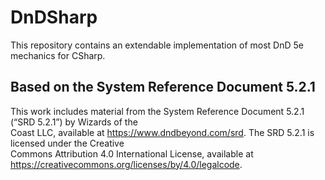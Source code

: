 # DnDSharp
This repository contains an extendable implementation of most DnD 5e mechanics for CSharp.

## Based on the System Reference Document 5.2.1
This work includes material from the System Reference Document 5.2.1 (“SRD 5.2.1”) by Wizards of the  
Coast LLC, available at https://www.dndbeyond.com/srd. The SRD 5.2.1 is licensed under the Creative  
Commons Attribution 4.0 International License, available at https://creativecommons.org/licenses/by/4.0/legalcode.
